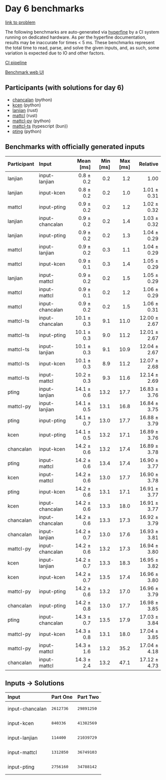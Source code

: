 # Day 6 benchmarks

[link to problem](https://adventofcode.com/2023/day/6)

The following benchmarks are auto-generated via
[hyperfine](https://github.com/sharkdp/hyperfine) by a CI system running on
dedicated hardware. As per the hyperfine documentation, results may be
inaccurate for times < 5 ms. These benchmarks represent the total time to read,
parse, and solve the given inputs, and, as such, some variation is expected due
to IO and other factors.

[CI pipeline](http://ci.papercode.net:8080/teams/main/pipelines/aoc2023)

[Benchmark web UI](https://aoc.ancalagon.black)


## Participants (with solutions for day 6)

- [chancalan](https://github.com/chancalan/aoc2023) (python)
- [kcen](https://github.com/kcen/aoc2023) (python)
- [lanjian](https://github.com/lanjian/aoc-2023) (rust)
- [mattcl](https://github.com/mattcl/aoc2023) (rust)
- [mattcl-py](https://github.com/mattcl/aoc2023-py) (python)
- [mattcl-ts](https://github.com/mattcl/aoc2023-js) (typescript (bun))
- [pting](https://github.com/pting/aoc2023) (python)


## Benchmarks with officially generated inputs

| Participant | Input | Mean [ms] | Min [ms] | Max [ms] | Relative |
|:---|:---|---:|---:|---:|---:|
| lanjian | input-lanjian | 0.8 ± 0.2 | 0.2 | 1.2 | 1.00 |
| lanjian | input-kcen | 0.8 ± 0.2 | 0.2 | 1.0 | 1.01 ± 0.31 |
| mattcl | input-pting | 0.9 ± 0.2 | 0.2 | 1.2 | 1.02 ± 0.32 |
| lanjian | input-chancalan | 0.9 ± 0.2 | 0.2 | 1.4 | 1.03 ± 0.32 |
| lanjian | input-pting | 0.9 ± 0.2 | 0.2 | 1.3 | 1.04 ± 0.29 |
| mattcl | input-lanjian | 0.9 ± 0.2 | 0.3 | 1.1 | 1.04 ± 0.29 |
| mattcl | input-kcen | 0.9 ± 0.1 | 0.3 | 1.4 | 1.05 ± 0.29 |
| lanjian | input-mattcl | 0.9 ± 0.2 | 0.2 | 1.5 | 1.05 ± 0.29 |
| mattcl | input-mattcl | 0.9 ± 0.1 | 0.2 | 1.2 | 1.06 ± 0.29 |
| mattcl | input-chancalan | 0.9 ± 0.2 | 0.2 | 1.5 | 1.06 ± 0.31 |
| mattcl-ts | input-chancalan | 10.1 ± 0.3 | 9.1 | 11.0 | 12.00 ± 2.67 |
| mattcl-ts | input-pting | 10.1 ± 0.3 | 9.0 | 11.2 | 12.01 ± 2.67 |
| mattcl-ts | input-lanjian | 10.1 ± 0.3 | 9.1 | 10.9 | 12.04 ± 2.67 |
| mattcl-ts | input-kcen | 10.1 ± 0.3 | 8.9 | 11.2 | 12.07 ± 2.68 |
| mattcl-ts | input-mattcl | 10.2 ± 0.3 | 9.3 | 11.6 | 12.14 ± 2.69 |
| pting | input-lanjian | 14.1 ± 0.6 | 13.2 | 17.7 | 16.83 ± 3.76 |
| mattcl-py | input-lanjian | 14.1 ± 0.5 | 13.1 | 16.8 | 16.84 ± 3.75 |
| pting | input-pting | 14.1 ± 0.7 | 13.0 | 17.7 | 16.88 ± 3.79 |
| kcen | input-pting | 14.1 ± 0.5 | 13.2 | 17.1 | 16.89 ± 3.76 |
| chancalan | input-kcen | 14.2 ± 0.6 | 13.2 | 17.4 | 16.89 ± 3.78 |
| pting | input-mattcl | 14.2 ± 0.6 | 13.4 | 17.4 | 16.90 ± 3.77 |
| kcen | input-mattcl | 14.2 ± 0.6 | 13.0 | 17.7 | 16.90 ± 3.78 |
| pting | input-kcen | 14.2 ± 0.6 | 13.1 | 17.1 | 16.91 ± 3.77 |
| kcen | input-chancalan | 14.2 ± 0.6 | 13.3 | 18.0 | 16.91 ± 3.77 |
| chancalan | input-chancalan | 14.2 ± 0.6 | 13.3 | 17.3 | 16.92 ± 3.79 |
| chancalan | input-lanjian | 14.2 ± 0.7 | 13.0 | 17.6 | 16.93 ± 3.81 |
| mattcl-py | input-chancalan | 14.2 ± 0.6 | 13.2 | 17.3 | 16.94 ± 3.80 |
| kcen | input-lanjian | 14.2 ± 0.7 | 13.3 | 18.3 | 16.95 ± 3.82 |
| kcen | input-kcen | 14.2 ± 0.7 | 13.5 | 17.4 | 16.96 ± 3.80 |
| mattcl-py | input-pting | 14.2 ± 0.6 | 13.2 | 17.0 | 16.96 ± 3.79 |
| chancalan | input-pting | 14.2 ± 0.8 | 13.0 | 17.7 | 16.98 ± 3.85 |
| pting | input-chancalan | 14.3 ± 0.7 | 13.5 | 17.9 | 17.03 ± 3.84 |
| mattcl-py | input-kcen | 14.3 ± 0.8 | 13.1 | 18.0 | 17.04 ± 3.85 |
| mattcl-py | input-mattcl | 14.3 ± 1.6 | 13.2 | 35.2 | 17.04 ± 4.18 |
| chancalan | input-mattcl | 14.3 ± 2.4 | 13.2 | 47.1 | 17.12 ± 4.73 |


## Inputs -> Solutions

| Input | Part One | Part Two |
|:---|:---|:---|
|input-chancalan|<pre>2612736</pre>|<pre>29891250</pre>|
|input-kcen|<pre>840336</pre>|<pre>41382569</pre>|
|input-lanjian|<pre>114400</pre>|<pre>21039729</pre>|
|input-mattcl|<pre>1312850</pre>|<pre>36749103</pre>|
|input-pting|<pre>2756160</pre>|<pre>34788142</pre>|
